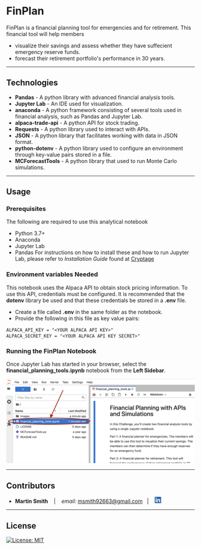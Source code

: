 # FinPlan

FinPlan is a financial planning tool for emergencies and for retirement. This financial tool will help members

* visualize their savings and assess whether they have suffecient emergency reserve funds.
* forecast their retirement portfolio's performance in 30 years.

---

## Technologies

* **Pandas** - A python library with advanced financial analysis tools.
* **Jupyter Lab** - An IDE used for visualization.
* **anaconda** - A python framework consisting of several tools used in financial analysis, such as Pandas and Jupyter Lab.
* **alpaca-trade-api** - A python API for stock trading.
* **Requests** - A python library used to interact with APIs.
* **JSON** - A python library that facilitates working with data in JSON format.
* **python-dotenv** - A python library used to configure an environment through key-value pairs stored in a file.
* **MCForecastTools** - A python library that used to run Monte Carlo simulations.

---

## Usage

### Prerequisites
The following are required to use this analytical notebook
* Python 3.7+
* Anaconda
* Jupyter Lab
* Pandas
For instructions on how to install these and how to run Jupyter Lab, please refer to *Installation Guide* found at [Cryptage](https://github.com/CAMPSMITH/cryptage.git)

### Environment variables Needed 
This notebook uses the Alpaca API to obtain stock pricing information.  To use this API, credentials must be configured. It is recommended that the **dotenv** library be used and that these credentials be stored in a **.env** file.  

* Create a file called **.env** in the same folder as the notebook.
* Provide the following in this file as key value pairs:
```
ALPACA_API_KEY = "<YOUR ALPACA API KEY>"
ALPACA_SECRET_KEY = "<YOUR ALPACA API KEY SECRET>"
```
   
### Running the FinPlan Notebook

Once Jupyter Lab has started in your browser, select the **financial_planning_tools.ipynb** notebook from the **Left Sidebar**.

![launch Notebook financial_planning_tools.ipynb](images/finplan_notebook.png)

---

## Contributors

*  **Martin Smith** <span>&nbsp;&nbsp;</span> |
<span>&nbsp;&nbsp;</span> *email:* msmith92663@gmail.com <span>&nbsp;&nbsp;</span>|
<span>&nbsp;&nbsp;</span> [<img src="images/LI-In-Bug.png" alt="in" width="20"/>](https://www.linkedin.com/in/smithmartinp/)

---

## License

[![License: MIT](https://img.shields.io/badge/License-MIT-yellow.svg)](LICENSE)